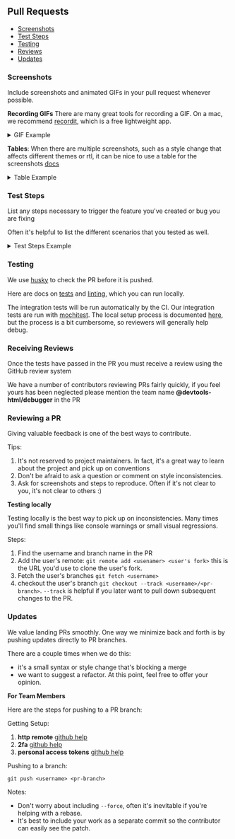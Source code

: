 ## Pull Requests

* [Screenshots](#screenshots)
* [Test Steps](#test-steps)
* [Testing](#testing)
* [Reviews](#reviews)
* [Updates](#updates)

### Screenshots

Include screenshots and animated GIFs in your pull request whenever possible.

**Recording GIFs** There are many great tools for recording a GIF. On a mac, we recommend [recordit](http://recordit.co/), which is a free lightweight app.

<details>
<summary>
  GIF Example
</summary>

![](http://g.recordit.co/6dE0EmM29Z.gif)

```
![](http://g.recordit.co/6dE0EmM29Z.gif)
```

</details>

**Tables**: When there are multiple screenshots, such as a style change that affects different themes or rtl, it can be nice to use a table for the screenshots [docs][github-tables]

<details>
<summary>
  Table Example
</summary>

|Firebug|Light|
|----------|------|
|![firebug](https://cloud.githubusercontent.com/assets/1755089/22209733/94970458-e1ad-11e6-83d4-8b082217b989.png)|![light](https://cloud.githubusercontent.com/assets/1755089/22209736/9b194f2a-e1ad-11e6-9de0-561dd529d5f0.png)|


```
|Firebug|Light|
|----------|------|
|![firebug](https://cloud.githubusercontent.com/assets/1755089/22209733/94970458-e1ad-11e6-83d4-8b082217b989.png)|![light](https://cloud.githubusercontent.com/assets/1755089/22209736/9b194f2a-e1ad-11e6-9de0-561dd529d5f0.png)|
```

</details>

### Test Steps

List any steps necessary to trigger the feature you've created or bug you are fixing

Often it's helpful to list the different scenarios that you tested as well.

<details>
<summary>
  Test Steps Example
</summary>

If you're working on style change to the close button you could say:

- [x] Works in tabs
- [x] Works in breakpoints pane
- [x] Works in autocomplete

</details>


### Testing

We use [husky](https://github.com/typicode/husky) to check the PR before it is pushed.

Here are docs on [tests][test-docs] and [linting][linting-docs], which you can run locally.


The integration tests will be run automatically by the CI. Our integration tests are run with [mochitest][mochitest]. The local setup process is documented [here][mochitest-docs], but the process is a bit cumbersome, so reviewers will generally help debug.

### Receiving Reviews

Once the tests have passed in the PR you must receive a review using the GitHub review system

We have a number of contributors reviewing PRs fairly quickly, if you feel yours has been neglected please mention the team name **@devtools-html/debugger** in the PR

### Reviewing a PR

Giving valuable feedback is one of the best ways to contribute.

Tips:

1. It's not reserved to project maintainers. In fact, it's a great way to learn about the project and pick up on conventions
2. Don't be afraid to ask a question or comment on style inconsistencies.
3. Ask for screenshots and steps to reproduce. Often if it's not clear to you, it's not clear to others :)

**Testing locally**

Testing locally is the best way to pick up on inconsistencies.
Many times you'll find small things like console warnings or small visual regressions.

Steps:

1. Find the username and branch name in the PR
2. Add the user's remote: `git remote add <usenamer> <user's fork>` this is the URL you'd use to clone the user's fork.
3. Fetch the user's branches `git fetch <username>`
4. checkout the user's branch `git checkout --track <username>/<pr-branch>`. `--track` is helpful if you later want to pull down subsequent changes to the PR.


### Updates

We value landing PRs smoothly. One way we minimize back and forth is by pushing updates directly to PR branches.

There are a couple times when we do this:
* it's a small syntax or style change that's blocking a merge
* we want to suggest a refactor. At this point, feel free to offer your opinion.

**For Team Members**

Here are the steps for pushing to a PR branch:

Getting Setup:

1. **http remote** [github help][github-remote]
2. **2fa** [github help][github-2fa]
3. **personal access tokens** [github help][github-pat]

Pushing to a branch:

`git push <username> <pr-branch>`

Notes:

* Don't worry about including `--force`, often it's inevitable if you're helping with a rebase.
* It's best to include your work as a separate commit so the contributor can easily see the patch.

[github-tables]:https://help.github.com/articles/organizing-information-with-tables/
[github-remote]:https://help.github.com/articles/which-remote-url-should-i-use/
[github-2fa]:https://help.github.com/articles/providing-your-2fa-authentication-code/
[github-pat]:https://help.github.com/articles/creating-an-access-token-for-command-line-use

[mochitest]:https://developer.mozilla.org/en-US/docs/Mozilla/Projects/Mochitest
[mochitest-docs]:./mochitests.md
[test-docs]:./local-development.md#unit-tests
[linting-docs]:./local-development.md#linting
